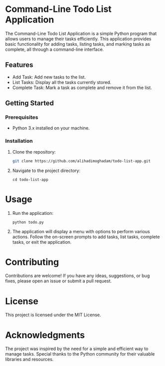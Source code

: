 # Command-Line Todo List Application

The Command-Line Todo List Application is a simple Python program that allows users to manage their tasks efficiently. This application provides basic functionality for adding tasks, listing tasks, and marking tasks as complete, all through a command-line interface.

## Features

- Add Task: Add new tasks to the list.
- List Tasks: Display all the tasks currently stored.
- Complete Task: Mark a task as complete and remove it from the list.

## Getting Started

### Prerequisites

- Python 3.x installed on your machine.

### Installation

1. Clone the repository:

   ```bash
   git clone https://github.com/alihadimoghadam/todo-list-app.git
2. Navigate to the project directory:
   ```
   cd todo-list-app
# Usage

1. Run the application:
   ```
   python todo.py
2. The application will display a menu with options to perform various actions. Follow the on-screen prompts to add tasks, list tasks, complete tasks, or exit the application.

# Contributing

Contributions are welcome! If you have any ideas, suggestions, or bug fixes, please open an issue or submit a pull request.

# License

This project is licensed under the MIT License.

# Acknowledgments

The project was inspired by the need for a simple and efficient way to manage tasks.
Special thanks to the Python community for their valuable libraries and resources.
